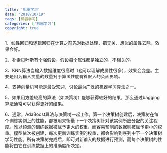 ```yaml
---
title: '机器学习'
date: "2018/10/19"
tags: [机器学习]
categories: ['机器学习']
copyright: true
---
```

1、线性回归和逻辑回归在计算之前先对数据处理，把无关、想似的属性去除，效果会好。

2、朴素贝叶斯有个强假设，假设每个属性都是独立的，不相关的。

3、KNN算法当输入数据维度很高时（也可以理解成属性很多），效果会变差。主要是因为输入变量的数量对于算法性能有着很大的负面影响。

4、支持向量机可能是最受欢迎、讨论最为广泛的机器学习算法之一。

5、如果用方差较高的算法（如决策树）能够获得较好的结果，那么通过bagging算法通常可以获得更好的结果。

6、通常，AdaBoost算法与决策树一起工作。第一个决策树创建后，决策树在每个训练实例上的性能，都被用来衡量下一个决策树针对该实例所应分配的关注程度。难以预测的训练数据被赋予更大的权重，而容易预测的数据则被赋予更小的权重。模型依次被创建，每次更新训练实例的权重，都会影响到序列中下一个决策树学习性能。所有决策树完成后，即可对新输入的数据进行预测，而每个决策树的性能将由它在训练数据上的准确度所决定。